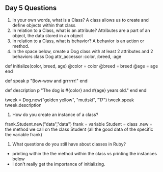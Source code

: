 ## Day 5 Questions

1. In your own words, what is a Class?
A class allows us to create and define objects within that class.
1. In relation to a Class, what is an attribute?
Attributes are a part of an object, the data stored in an object
1. In relation to a Class, what is behavior?
A behavior is an action or method.
1. In the space below, create a Dog class with at least 2 attributes and 2 behaviors
class Dog
  attr_accessor :color, :breed, :age

  def initialize(color, breed, age)
    @color = color
    @breed = breed
    @age = age
  end

  def speak
    p "Bow-wow and grrrrrr!"
  end

  def description
    p "The dog is #{color} and #{age} years old."
  end
end

tweek = Dog.new("golden yellow", "muttski", "17")
tweek.speak
tweek.description

1. How do you create an instance of a class?

frank.Student.new("data","data")
  frank = variable
  Student = class
  .new = the method we call on the class Student
  (all the good data of the specific the variable frank)

1. What questions do you still have about classes in Ruby?
- printing within the the method within the class vs printing the instances below
- I don't really get the importance of initializing. 
